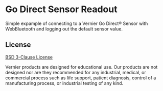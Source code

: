 # Go Direct Sensor Readout

Simple expample of connecting to a Vernier Go Direct® Sensor with WebBluetooth and logging out the default sensor value.

## License

[BSD 3-Clause License](../../LICENSE)

Vernier products are designed for educational use. Our products are not designed nor are they recommended for any industrial, medical, or commercial process such as life support, patient diagnosis, control of a manufacturing process, or industrial testing of any kind.

